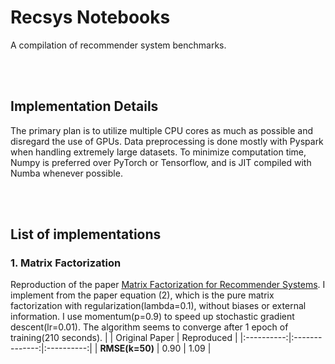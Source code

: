 <h1>Recsys Notebooks</h1>
<p>A compilation of recommender system benchmarks.</p>
<br><br>
<h2>Implementation Details</h2>
<p>The primary plan is to utilize multiple CPU cores as much as possible and disregard the use of GPUs. Data preprocessing is done mostly with Pyspark when handling extremely large datasets. To minimize computation time, Numpy is preferred over PyTorch or Tensorflow, and is JIT compiled with Numba whenever possible.</p>
<br><br>
<h2>List of implementations</h2>
<h3>1. Matrix Factorization</h3>

Reproduction of the paper [Matrix Factorization for Recommender Systems](https://datajobs.com/data-science-repo/Recommender-Systems-%5BNetflix%5D.pdf). I implement from the paper equation (2), which is the pure matrix factorization with regularization(lambda=0.1), without biases or external information. I use momentum(p=0.9) to speed up stochastic gradient descent(lr=0.01). The algorithm seems to converge after 1 epoch of training(210 seconds).
|            | Original Paper | Reproduced |
|:----------:|:--------------:|:----------:|
| **RMSE(k=50)** |      0.90      |    1.09    |
